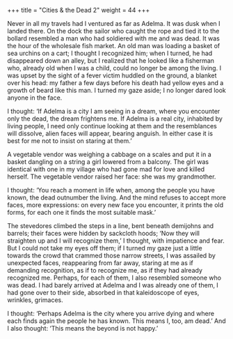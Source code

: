 +++
title = "Cities & the Dead 2"
weight = 44
+++

Never in all my travels had I ventured as far as Adelma. It was dusk when I landed there. On the dock the sailor who caught the rope and tied it to the bollard resembled a man who had soldiered with me and was dead. It was the hour of the wholesale fish market. An old man was loading a basket of sea urchins on a cart; I thought I recognized him; when I turned, he had disappeared down an alley, but I realized that he looked like a fisherman who, already old when I was a child, could no longer be among the living. I was upset by the sight of a fever victim huddled on the ground, a blanket over his head: my father a few days before his death had yellow eyes and a growth of beard like this man. I turned my gaze aside; I no longer dared look anyone in the face.

I thought: ‘If Adelma is a city I am seeing in a dream, where you encounter only the dead, the dream frightens me. If Adelma is a real city, inhabited by living people, I need only continue looking at them and the resemblances will dissolve, alien faces will appear, bearing anguish. In either case it is best for me not to insist on staring at them.’

A vegetable vendor was weighing a cabbage on a scales and put it in a basket dangling on a string a girl lowered from a balcony. The girl was identical with one in my village who had gone mad for love and killed herself. The vegetable vendor raised her face: she was my grandmother.

I thought: ‘You reach a moment in life when, among the people you have known, the dead outnumber the living. And the mind refuses to accept more faces, more expressions: on every new face you encounter, it prints the old forms, for each one it finds the most suitable mask.’

The stevedores climbed the steps in a line, bent beneath demijohns and barrels; their faces were hidden by sackcloth hoods; ‘Now they will straighten up and I will recognize them,’ I thought, with impatience and fear. But I could not take my eyes off them; if I turned my gaze just a little towards the crowd that crammed those narrow streets, I was assailed by unexpected faces, reappearing from far away, staring at me as if demanding recognition, as if to recognize me, as if they had already recognized me. Perhaps, for each of them, I also resembled someone who was dead. I had barely arrived at Adelma and I was already one of them, I had gone over to their side, absorbed in that kaleidoscope of eyes, wrinkles, grimaces.

I thought: ‘Perhaps Adelma is the city where you arrive dying and where each finds again the people he has known. This means I, too, am dead.’ And I also thought: ‘This means the beyond is not happy.’